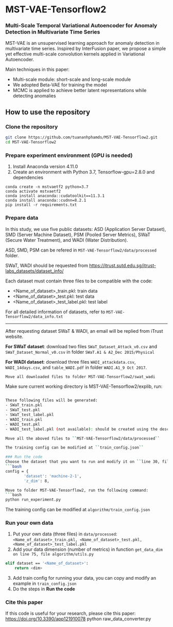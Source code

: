 # MST-VAE-Tensorflow2
### Multi-Scale Temporal Variational Autoencoder for Anomaly Detection in Multivariate Time Series

MST-VAE is an unsupervised learning approach for anomaly detection in multivariate time series. Inspired by InterFusion paper, we propose a simple yet effective multi-scale convolution kernels applied in Variational Autoencoder. 

Main techniques in this paper:
- Multi-scale module: short-scale and long-scale module
- We adopted Beta-VAE for training the model
- MCMC is applied to achieve better latent representations while detecting anomalies

## How to use the repository
### Clone the repository
```bash
git clone https://github.com/tuananhphamds/MST-VAE-Tensorflow2.git
cd MST-VAE-Tensorflow2
```

### Prepare experiment environment (GPU is needed)
1. Install Anaconda version 4.11.0
2. Create an environment with Python 3.7, Tensorflow-gpu=2.8.0 and dependencies
```
conda create -n mstvaetf2 python=3.7
conda activate mstvaetf2
conda install anaconda::cudatoolkit==11.3.1
conda install anaconda::cudnn=8.2.1
pip install -r requirements.txt
```

### Prepare data
In this study, we use five public datasets: ASD (Application Server Dataset), SMD (Server Machine Dataset), PSM (Pooled Server Metrics), SWaT (Secure Water Treatment), and WADI (Water Distribution).

ASD, SMD, PSM can be refered in ``MST-VAE-Tensorflow2/data/processed`` folder.

SWaT, WADI should be requested from https://itrust.sutd.edu.sg/itrust-labs_datasets/dataset_info/

Each dataset must contain three files to be compatible with the code:
- <Name_of_dataset>_train.pkl: train data
- <Name_of_dataset>_test.pkl: test data
- <Name_of_dataset>_test_label.pkl: test label

For all detailed information of datasets, refer to ``MST-VAE-Tensorflow2/data_info.txt``
___
After requesting dataset SWaT & WADI, an email will be replied from iTrust website.

**For SWaT dataset**: 
download two files ``SWaT_Dataset_Attack_v0.csv`` and ``SWaT_Dataset_Normal_v0.csv`` in folder ``SWaT.A1 & A2_Dec 2015/Physical``

**For WADI dataset**:
download three files ``WADI_attackdata.csv``, ``WADI_14days.csv``, and ``table_WADI.pdf`` in folder ``WADI.A1_9 Oct 2017``.

```bash
Move all downloaded files to folder MST-VAE-Tensorflow2/swat_wadi
```
Make sure current working directory is MST-VAE-Tensorflow2/explib, run:
```bash

These following files will be generated: 
- SWaT_train.pkl
- SWaT_test.pkl
- SWaT_test_label.pkl
- WADI_train.pkl
- WADI_test.pkl
- WADI_test_label.pkl (not available): should be created using the description file ``table_WADI.pdf``

Move all the aboved files to ``MST-VAE-Tensorflow2/data/processed``

The training config can be modified at ``train_config.json``

### Run the code
Choose the dataset that you want to run and modify it on ``line 30, file run_experiment.py``
```bash
config = {
        'dataset': 'machine-2-1',
        'z_dim': 8,

Move to folder MST-VAE-Tensorflow2, run the following command:
```bash
python run_experiment.py
```

The training config can be modified at ``algorithm/train_config.json``

### Run your own data
1. Put your own data (three files) in ``data/processed``: ``<Name_of_dataset>_train.pkl, <Name_of_dataset>_test.pkl, <Name_of_dataset>_test_label.pkl``
2. Add your data dimension (number of metrics) in function ``get_data_dim on line 75, file algorithm/utils.py``
```bash
elif dataset == '<Name_of_dataset>':
    return <dim>
```
3. Add train config for running your data, you can copy and modify an example in ``train_config.json`` 
4. Do the steps in **Run the code**

### Cite this paper
If this code is useful for your research, please cite this paper: https://doi.org/10.3390/app121910078
python raw_data_converter.py
```
